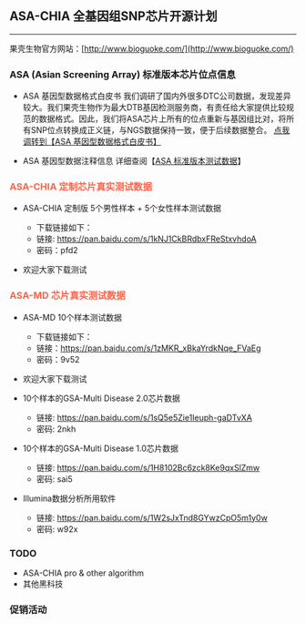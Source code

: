 ## ASA-CHIA 全基因组SNP芯片开源计划

----------
果壳生物官方网站：[http://www.bioguoke.com/](http://www.bioguoke.com/)

### ASA (Asian Screening Array) 标准版本芯片位点信息
* ASA 基因型数据格式白皮书
我们调研了国内外很多DTC公司数据，发现差异较大。我们果壳生物作为最大DTB基因检测服务商，有责任给大家提供比较规范的数据格式。因此，我们将ASA芯片上所有的位点重新与基因组比对，将所有SNP位点转换成正义链，与NGS数据保持一致，便于后续数据整合。
[点我调转到【ASA 基因型数据格式白皮书】][1]


* ASA 基因型数据注释信息
详细查阅【<a href="#jump" target="_self">ASA 标准版本测试数据</a>】




### <font color=#FF6347 >ASA-CHIA 定制芯片真实测试数据</font>
* ASA-CHIA 定制版 5个男性样本 + 5个女性样本测试数据
    * 下载链接如下：
    * 链接: https://pan.baidu.com/s/1kNJ1CkBRdbxFReStxvhdoA
    * 密码：pfd2

* 欢迎大家下载测试


### <font color=#FF6347 >ASA-MD 芯片真实测试数据</font>
* ASA-MD 10个样本测试数据
    * 下载链接如下：
    * 链接：https://pan.baidu.com/s/1zMKR_xBkaYrdkNqe_FVaEg
    * 密码：9v52

* 欢迎大家下载测试


* 10个样本的GSA-Multi Disease 2.0芯片数据
    * 链接: https://pan.baidu.com/s/1sQ5e5Zie1Ieuph-gaDTvXA
    * 密码: 2nkh


* 10个样本的GSA-Multi Disease 1.0芯片数据
    * 链接: https://pan.baidu.com/s/1H8102Bc6zck8Ke9qxSlZmw 
    * 密码: sai5

* Illumina数据分析所用软件
    * 链接: https://pan.baidu.com/s/1W2sJxTnd8GYwzCpO5m1y0w
    * 密码: w92x


### TODO
* ASA-CHIA pro & other algorithm
* 其他黑科技

### 促销活动



  [1]: https://github.com/bioguoke/RS_white-paper
